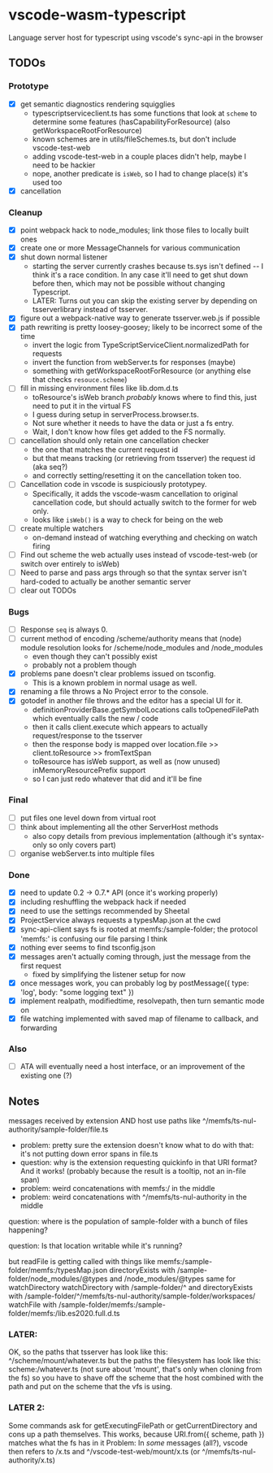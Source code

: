 # vscode-wasm-typescript
Language server host for typescript using vscode's sync-api in the browser

## TODOs

### Prototype

- [x] get semantic diagnostics rendering squigglies
  - typescriptserviceclient.ts has some functions that look at `scheme` to determine some features (hasCapabilityForResource) (also getWorkspaceRootForResource)
  - known schemes are in utils/fileSchemes.ts, but don't include vscode-test-web
  - adding vscode-test-web in a couple places didn't help, maybe I need to be hackier
  - nope, another predicate is `isWeb`, so I had to change place(s) it's used too
- [x] cancellation

### Cleanup

- [x] point webpack hack to node_modules; link those files to locally built ones
- [x] create one or more MessageChannels for various communication
- [x] shut down normal listener
  - starting the server currently crashes because ts.sys isn't defined -- I think it's a race condition.
    In any case it'll need to get shut down before then, which may not be possible without changing Typescript.
  - LATER: Turns out you can skip the existing server by depending on tsserverlibrary instead of tsserver.
- [x] figure out a webpack-native way to generate tsserver.web.js if possible
- [x] path rewriting is pretty loosey-goosey; likely to be incorrect some of the time
   - invert the logic from TypeScriptServiceClient.normalizedPath for requests
   - invert the function from webServer.ts for responses (maybe)
   - something with getWorkspaceRootForResource (or anything else that checks `resouce.scheme`)
- [ ] fill in missing environment files like lib.dom.d.ts
   - toResource's isWeb branch *probably* knows where to find this, just need to put it in the virtual FS
   - I guess during setup in serverProcess.browser.ts.
   - Not sure whether it needs to have the data or just a fs entry.
   - Wait, I don't know how files get added to the FS normally.
- [ ] cancellation should only retain one cancellation checker
   - the one that matches the current request id
   - but that means tracking (or retrieving from tsserver) the request id (aka seq?)
   - and correctly setting/resetting it on the cancellation token too.
- [ ] Cancellation code in vscode is suspiciously prototypey.
   - Specifically, it adds the vscode-wasm cancellation to original cancellation code, but should actually switch to the former for web only.
   - looks like `isWeb()` is a way to check for being on the web
- [ ] create multiple watchers
   - on-demand instead of watching everything and checking on watch firing
- [ ] Find out scheme the web actually uses instead of vscode-test-web (or switch over entirely to isWeb)
- [ ] Need to parse and pass args through so that the syntax server isn't hard-coded to actually be another semantic server
- [ ] clear out TODOs

### Bugs

- [ ] Response `seq` is always 0.
- [ ] current method of encoding /scheme/authority means that (node) module resolution looks for /scheme/node_modules and /node_modules
  - even though they can't possibly exist
  - probably not a problem though
- [x] problems pane doesn't clear problems issued on tsconfig.
  - This is a known problem in normal usage as well.
- [x] renaming a file throws a No Project error to the console.
- [x] gotodef in another file throws and the editor has a special UI for it.
  - definitionProviderBase.getSymbolLocations calls toOpenedFilePath which eventually calls the new / code
  - then it calls client.execute which appears to actually request/response to the tsserver
  - then the response body is mapped over location.file >> client.toResource >> fromTextSpan
  - toResource has isWeb support, as well as (now unused) inMemoryResourcePrefix support
  - so I can just redo whatever that did and it'll be fine

### Final

- [ ] put files one level down from virtual root
- [ ] think about implementing all the other ServerHost methods
  - also copy details from previous implementation (although it's syntax-only so only covers part)
- [ ] organise webServer.ts into multiple files

### Done
- [x] need to update 0.2 -> 0.7.* API (once it's working properly)
- [x] including reshuffling the webpack hack if needed
- [x] need to use the settings recommended by Sheetal
- [x] ProjectService always requests a typesMap.json at the cwd
- [x] sync-api-client says fs is rooted at memfs:/sample-folder; the protocol 'memfs:' is confusing our file parsing I think
- [x] nothing ever seems to find tsconfig.json
- [x] messages aren't actually coming through, just the message from the first request
     - fixed by simplifying the listener setup for now
- [x] once messages work, you can probably log by postMessage({ type: 'log', body: "some logging text" })
- [x] implement realpath, modifiedtime, resolvepath, then turn semantic mode on
- [x] file watching implemented with saved map of filename to callback, and forwarding

### Also

- [ ] ATA will eventually need a host interface, or an improvement of the existing one (?)

## Notes

messages received by extension AND host use paths like ^/memfs/ts-nul-authority/sample-folder/file.ts
- problem: pretty sure the extension doesn't know what to do with that: it's not putting down error spans in file.ts
- question: why is the extension requesting quickinfo in that URI format? And it works! (probably because the result is a tooltip, not an in-file span)
- problem: weird concatenations with memfs:/ in the middle
- problem: weird concatenations with ^/memfs/ts-nul-authority in the middle

question: where is the population of sample-folder with a bunch of files happening?

question: Is that location writable while it's running?

but readFile is getting called with things like memfs:/sample-folder/memfs:/typesMap.json
     directoryExists with /sample-folder/node_modules/@types and /node_modules/@types
     same for watchDirectory
     watchDirectory with /sample-folder/^ and directoryExists with /sample-folder/^/memfs/ts-nul-authority/sample-folder/workspaces/
     watchFile with /sample-folder/memfs:/sample-folder/memfs:/lib.es2020.full.d.ts

### LATER:

OK, so the paths that tsserver has look like this: ^/scheme/mount/whatever.ts
but the paths the filesystem has look like this: scheme:/whatever.ts (not sure about 'mount', that's only when cloning from the fs)
so you have to shave off the scheme that the host combined with the path and put on the scheme that the vfs is using.

### LATER 2:

Some commands ask for getExecutingFilePath or getCurrentDirectory and cons up a path themselves.
This works, because URI.from({ scheme, path }) matches what the fs has in it
Problem: In *some* messages (all?), vscode then refers to /x.ts and ^/vscode-test-web/mount/x.ts (or ^/memfs/ts-nul-authority/x.ts)

